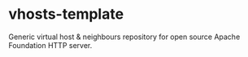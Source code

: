 # vhosts-template

Generic virtual host & neighbours repository for open source Apache Foundation HTTP server.
